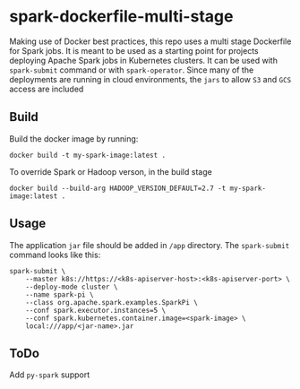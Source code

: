 # spark-dockerfile-multi-stage
Making use of Docker best practices, this repo uses a multi stage Dockerfile for Spark jobs. It is meant to be used as a starting point for projects deploying Apache Spark jobs in Kubernetes clusters. It can be used with `spark-submit` command or with `spark-operator`. Since many of the deployments are running in cloud environments, the `jars` to allow `S3` and `GCS` access are included

## Build
Build the docker image by running:
```
docker build -t my-spark-image:latest .
```

To override Spark or Hadoop verson, in the build stage
```
docker build --build-arg HADOOP_VERSION_DEFAULT=2.7 -t my-spark-image:latest .
```

## Usage
The application `jar` file should be added in `/app` directory.
The `spark-submit` command looks like this:
```
spark-submit \
    --master k8s://https://<k8s-apiserver-host>:<k8s-apiserver-port> \
    --deploy-mode cluster \
    --name spark-pi \
    --class org.apache.spark.examples.SparkPi \
    --conf spark.executor.instances=5 \
    --conf spark.kubernetes.container.image=<spark-image> \
    local:///app/<jar-name>.jar
```

## ToDo

Add `py-spark` support
